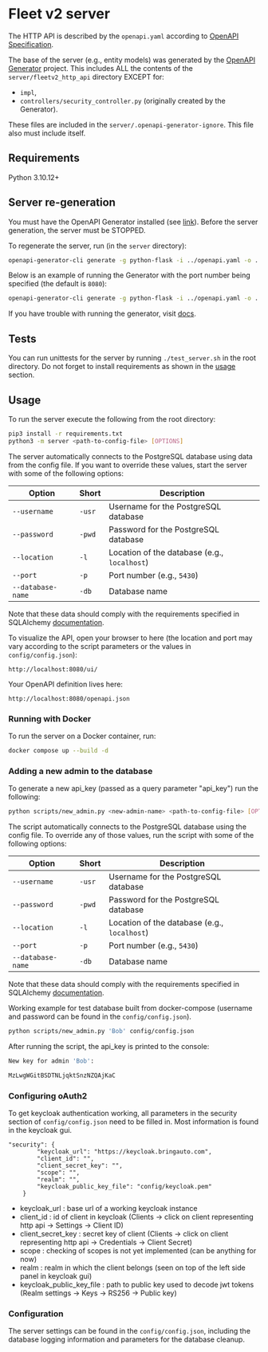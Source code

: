 # Fleet v2 server


The HTTP API is described by the `openapi.yaml` according to [OpenAPI Specification](https://openapis.org).

The base of the server (e.g., entity models) was generated by the [OpenAPI Generator](https://openapi-generator.tech) project. This includes ALL the contents of the `server/fleetv2_http_api` directory EXCEPT for:
- `impl`,
- `controllers/security_controller.py` (originally created by the Generator).

These files are included in the `server/.openapi-generator-ignore`. This file also must include itself.


## Requirements
Python 3.10.12+

## Server re-generation
You must have the OpenAPI Generator installed (see [link](https://openapi-generator.tech/docs/installation/)). Before the server generation, the server must be STOPPED.

To regenerate the server, run (in the `server` directory):
```bash
openapi-generator-cli generate -g python-flask -i ../openapi.yaml -o . -p=packageName=fleetv2_http_api
```
Below is an example of running the Generator with the port number being specified (the default is `8080`):
```bash
openapi-generator-cli generate -g python-flask -i ../openapi.yaml -o . -p=packageName=fleetv2_http_api,serverPort=<port-number>
```
If you have trouble with running the generator, visit [docs](https://openapi-generator.tech/docs/installation/).


## Tests

You can run unittests for the server by running `./test_server.sh` in the root directory. Do not forget to install requirements as shown in the [usage](#usage) section.


## Usage

To run the server execute the following from the root directory:

```bash
pip3 install -r requirements.txt
python3 -m server <path-to-config-file> [OPTIONS]
```
The server automatically connects to the PostgreSQL database using data from the config file. If you want to override these values, start the server with some of the following options:

|Option|Short|Description|
|------------|-----|--|
|`--username`|`-usr`|Username for the PostgreSQL database|
|`--password`|`-pwd`|Password for the PostgreSQL database|
|`--location`|`-l`  |Location of the database (e.g., `localhost`)|
|`--port`    |`-p`  |Port number (e.g., `5430`)|
|`--database-name`|`-db`|Database name|

Note that these data should comply with the requirements specified in SQLAlchemy [documentation](https://docs.sqlalchemy.org/en/20/core/engines.html#database-urls).

To visualize the API, open your browser to here (the location and port may vary according to the script parameters or the values in `config/config.json`):

```
http://localhost:8080/ui/
```

Your OpenAPI definition lives here:

```
http://localhost:8080/openapi.json
```
### Running with Docker
To run the server on a Docker container, run:

```bash
docker compose up --build -d
```

### Adding a new admin to the database

To generate a new api_key (passed as a query parameter "api_key") run the following:
```bash
python scripts/new_admin.py <new-admin-name> <path-to-config-file> [OPTIONS]
```
The script automatically connects to the PostgreSQL database using the config file. To override any of those values, run the script with some of the following options:

|Option|Short|Description|
|------------|-----|--|
|`--username`|`-usr`|Username for the PostgreSQL database|
|`--password`|`-pwd`|Password for the PostgreSQL database|
|`--location`|`-l`  |Location of the database (e.g., `localhost`)|
|`--port`    |`-p`  |Port number (e.g., `5430`)|
|`--database-name`|`-db`|Database name|

Note that these data should comply with the requirements specified in SQLAlchemy [documentation](https://docs.sqlalchemy.org/en/20/core/engines.html#database-urls).


Working example for test database built from docker-compose (username and password can be found in the `config/config.json`).
```bash
python scripts/new_admin.py 'Bob' config/config.json
```
After running the script, the api_key is printed to the console:
```bash
New key for admin 'Bob':

MzLwgWGitBSDTNLjqktSnzNZQAjKaC
```

### Configuring oAuth2

To get keycloak authentication working, all parameters in the security section of `config/config.json` need to be filled in. Most information is found in the keycloak gui.

```
"security": {
        "keycloak_url": "https://keycloak.bringauto.com",
        "client_id": "",
        "client_secret_key": "",
        "scope": "",
        "realm": "",
        "keycloak_public_key_file": "config/keycloak.pem"
    }
```

- keycloak_url : base url of a working keycloak instance
- client_id : id of client in keycloak (Clients -> click on client representing http api -> Settings -> Client ID)
- client_secret_key : secret key of client (Clients -> click on client representing http api -> Credentials -> Client Secret)
- scope : checking of scopes is not yet implemented (can be anything for now)
- realm : realm in which the client belongs (seen on top of the left side panel in keycloak gui)
- keycloak_public_key_file : path to public key used to decode jwt tokens (Realm settings -> Keys -> RS256 -> Public key)

### Configuration
The server settings can be found in the `config/config.json`, including the database logging information and parameters for the database cleanup.




